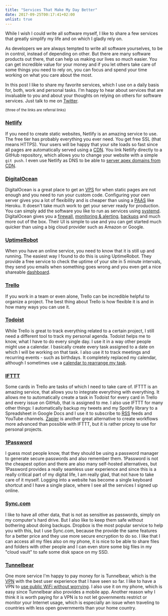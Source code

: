 ```yaml
---
title: "Services That Make My Day Better"
date: 2017-09-25T00:17:41+02:00
unlist: true
---
```


While I wish I could write all software myself, I like to share a few services that greatly simplify my life and on which I gladly rely on.

<!--more-->


As developers we are always tempted to write all software yourselves, to be in control, instead of depending on other.
But there are many software products out there, that can help us making our lives so much easier.
You can get incredible value for your money and if you let others take care of some things you need to rely on,
you can focus and spend your time working on what you care about the most.

In this post I like to share my favorite services, which I use on a daily basis for, both, work and personal tasks.
I'm happy to hear about services that are invaluable to you and about your thoughts on relying on others for software services.
Just talk to me on [Twitter](https://twitter.com/jorinvo).

<small>(three of the links are referral links)</small>


### [Netlify](https://www.netlify.com/)

If you need to create static websites, Netlify is an amazing service to use.
The free tier has probably everything you ever need. You get free SSL (that means HTTPS).
Your users will be happy that your site loads so fast since all pages are automatically served using a [CDN](https://en.wikipedia.org/wiki/Content_delivery_network).
You link Netlify directly to a GitHub repository, which allows you to change your website with a simple `git push`.
I even use Netlify as DNS to be able to [server apex domains from CDN](https://www.netlify.com/blog/2017/02/28/to-www-or-not-www/).


### [DigitalOcean](https://m.do.co/c/3a2428eee4cc)

DigitalOcean is a great place to get an [VPS](https://en.wikipedia.org/wiki/Virtual_private_server) for when static pages are not enough and you need to run your custom code.
Configuring your own server gives you a lot of flexibility and is cheaper than using a [PAAS](https://en.wikipedia.org/wiki/Platform_as_a_service) like Heroku.
It doesn't take much work to get your server ready for production.
You can simply add the software you like to run as services using [systemd](https://www.freedesktop.org/software/systemd/man/).
DigitalOcean gives you a [firewall](https://www.digitalocean.com/products/cloud-firewalls/), [monitoring & alerting](https://www.digitalocean.com/products/monitoring/), [backups](https://www.digitalocean.com/community/tutorials/digitalocean-backups-and-snapshots-explained) and much more out of the box.
Their UI is simple to use and you can get started much quicker than using a big cloud provider such as Amazon or Google.


### [UptimeRobot](https://uptimerobot.com/)

When you have an online service, you need to know that it is still up and running.
The easiest way I found to do this is using UptimeRobot.
They provide a free service to check the uptime of your site in 5 minute intervals,
they send you emails when something goes wrong and you even get a nice shareable [dashboard](https://status.qvl.io/).


### [Trello](https://trello.com/)

If you work in a team or even alone, Trello can be incredible helpful to organize a project.
The best thing about Trello is how flexible it is and in how many ways you can use it.


### [Todoist](https://todoist.com/)

While Trello is great to track everything related to a certain project, I still need a different tool
to track my personal agenda.
Todoist helps me to know, what I have to do every single day.
I use it in a way other people might use a calendar.
I basically create every task assigned to a date on which I will be working on that task.
I also use it to track meetings and recurring events - such as birthdays.
It completely replaced my calendar, although I sometimes use a [calendar to rearrange my task](https://blog.todoist.com/2017/05/17/google-calendar-todoist-integration/).


### [IFTTT](https://ifttt.com/)

Some cards in Trello are tasks of which I need to take care of.
IFTTT is an amazing service, that allows you to integrate everything with everything.
It allows me to automatically create a task in Todoist for every card in Trello and every issue on GitHub, that is assigned to me.
I also use IFTTT for many other things: I automatically backup my tweets and my Spotify library to a Spreadsheet in Google Docs and I use it to subscribe to [RSS](https://jorin.me/index.xml) feeds and YouTube channels.
[Zapier](https://zapier.com/) is another great alternative to create workflows more advanced than possible with IFTTT, but it is rather pricey to use for personal projects.


### [1Password](https://1password.com/)

I guess most people know, that they should be using a password manager to generate secure passwords and also remember them.
1Password is not the cheapest option and there are also many self-hosted alternatives, but 1Password provides a really seamless user experience
and since this is a really critical part of my digital life, I am really glad, that not have to take care of it myself.
Logging into a website has become a single keyboard shortcut and I have a single place, where I see all the services I signed up online.


### [Sync.com](https://www.sync.com/?_sync_refer=ca2ee2b40)

I like to have all other data, that is not as sensitive as passwords, simply on my computer's hard drive.
But I also like to keep them safe without bothering about doing backups.
Dropbox is the most popular service to help you with this, but I use Sync.com,
because the provide the same features for a better price and they use more secure encryption to do so.
I like that I can access all my files also on my phone,
it is nice to be able to share files and folders with other people
and I can even store some big files in my "cloud vault" to safe some disk space on my SSD.


### [Tunnelbear](http://click.tunnelbear.com/SHIs)

One more service I'm happy to pay money for is Tunnelbear,
which is the [VPN](https://en.wikipedia.org/wiki/Virtual_private_network) with the best user experience that I have seen so far.
I like to have a VPN to [use public WiFi without worrying](https://lifehacker.com/5576927/how-to-stay-safe-on-public-wi-fi-networks).
I also use it on my phone, which is easy since Tunnelbear also provides a mobile app.
Another reason why I think it is worth paying for a VPN is to not let governments restrict or monitor your Internet usage,
which is especially an issue when traveling to countries with less open governments than your home country.
